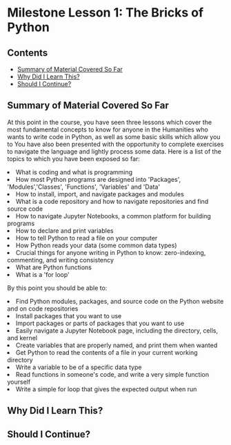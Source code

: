 # Milestone Lesson 1: The Bricks of Python
## Contents
- [Summary of Material Covered So Far](#summary-of-material-covered-so-far)
- [Why Did I Learn This?](#why-did-i-learn-this?)
- [Should I Continue?](#should-i-continue?)

## Summary of Material Covered So Far
At this point in the course, you have seen three lessons which cover the most fundamental concepts to know for anyone in the Humanities who wants to write code in Python, as well as some basic skills which allow you to  You have also been presented with the opportunity to complete exercises to navigate the language and lightly process some data. 
Here is a list of the topics to which you have been exposed so far:

<li>What is coding and what is programming</li>
<li>How most Python programs are designed into 'Packages', 'Modules','Classes', 'Functions', 'Variables' and 'Data' </li>
<li>How to install, import, and navigate packages and modules</li>
<li>What is a code repository and how to navigate repositories and find source code</li>
<li>How to navigate Jupyter Notebooks, a common platform for building programs</li>
<li>How to declare and print variables</li>
<li>How to tell Python to read a file on your computer</li>
<li>How Python reads your data (some common data types)</li>
<li>Crucial things for anyone writing in Python to know: zero-indexing, commenting, and writing consistency</li>
<li>What are Python functions</li>
<li>What is a 'for loop'</li>

By this point you should be able to:
<li>Find Python modules, packages, and source code on the Python website and on code repositories</li>
<li>Install packages that you want to use</li>
<li>Import packages or parts of packages that you want to use</li>
<li>Easily navigate a Jupyter Notebook page, including the directory, cells, and kernel</li>
<li>Create variables that are properly named, and print them when wanted</li>
<li>Get Python to read the contents of a file in your current working directory</li>
<li>Write a variable to be of a specific data type</li>
<li>Read functions in someone's code, and write a very simple function yourself</li>
<li>Write a simple for loop that gives the expected output when run</li>





## Why Did I Learn This?

## Should I Continue?

